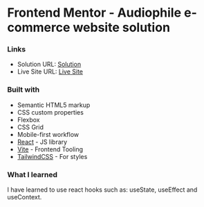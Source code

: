# Frontend Mentor - Audiophile e-commerce website solution



### Links

- Solution URL: [Solution](https://github.com/DawidGawronskiDev/audiophile-e-commerce-website)
- Live Site URL: [Live Site](https://merry-dolphin-1d55d4.netlify.app/)

### Built with

- Semantic HTML5 markup
- CSS custom properties
- Flexbox
- CSS Grid
- Mobile-first workflow
- [React](https://reactjs.org/) - JS library
- [Vite](https://vitejs.dev/) - Frontend Tooling
- [TailwindCSS](https://tailwindcss.com/) - For styles

### What I learned

I have learned to use react hooks such as: useState, useEffect and useContext.






